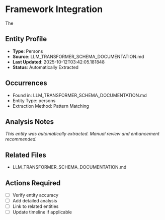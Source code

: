 # Framework Integration

The

## Entity Profile
- **Type**: Persons
- **Source**: LLM_TRANSFORMER_SCHEMA_DOCUMENTATION.md
- **Last Updated**: 2025-10-12T03:42:05.181848
- **Status**: Automatically Extracted

## Occurrences
- Found in: LLM_TRANSFORMER_SCHEMA_DOCUMENTATION.md
- Entity Type: persons
- Extraction Method: Pattern Matching

## Analysis Notes
*This entity was automatically extracted. Manual review and enhancement recommended.*

## Related Files
- LLM_TRANSFORMER_SCHEMA_DOCUMENTATION.md

## Actions Required
- [ ] Verify entity accuracy
- [ ] Add detailed analysis
- [ ] Link to related entities
- [ ] Update timeline if applicable
